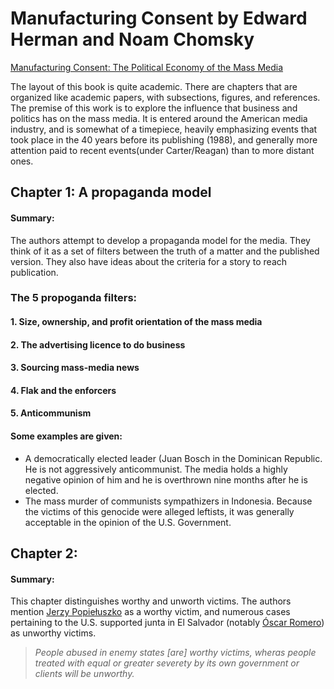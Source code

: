 # Manufacturing Consent by Edward Herman and Noam Chomsky
[Manufacturing Consent: The Political Economy of the Mass Media](https://www.goodreads.com/book/show/12617.Manufacturing_Consent)


The layout of this book is quite academic. There are chapters that are organized like academic papers, with subsections, figures, and references. The premise of this work is to explore the influence that business and politics has on the mass media. It is entered around the American media industry, and is somewhat of a timepiece, heavily emphasizing events that took place in the 40 years before its publishing (1988), and generally more attention paid to recent events(under Carter/Reagan) than to more distant ones. 

## Chapter 1: A propaganda model

#### Summary: 
The authors attempt to develop a propaganda model for the media. They think of it as a set of filters between the truth of a matter and the published version. They also have ideas about the criteria for a story to reach publication.

### The 5 propoganda filters:
#### 1. Size, ownership, and profit orientation of the mass media
<!-- + The interests of the owners need to be considered.
+ The owners are typically some of the wealthiest members of society.
+ The largest media companies have achieved a sort of economy of scale in the industry. 
+ Think of the difficulty a small town newspaper would have in reporting on events overseas. This capability has been somewhat diminished since the publishing with the advent of social media. -->
#### 2. The advertising licence to do business
<!-- + Media must pander to the interests of advertisers.
+ Threat of reprisals allow advertising entities to influence media. -->
#### 3. Sourcing mass-media news
<!-- + At the time of publishing, many events were reported to the media by a primary source rather than the media being the primary source itself.
+ In war, the primary source is usually one of the warring parties. There is an inherent conflict in partisan primary sources.
+ The U.S. Government is used as an example. Operations in Vietnam and South America are reported on and justified by the very entity that carries out the operation.
+ Another example was the intellectual support for an issue. Governments support those who support their own cause, creating a feedback loop. Academics and experts with the best funding tend to be given much more attention than those with opposing views. -->
#### 4. Flak and the enforcers
<!-- + The ability to produce sustained and widely disseminated criticism of the media is held by the wealthiest and most powerful institutions.
+ Similar to the second point, mass media falls in line with the threat of loss of reputation in the public eye. -->

#### 5. Anticommunism

<!-- + Not as relevant today.
+ If you are not staunchly anticommunist, then you are an enemy of the state.
+ Forces events to be interpreted in a certain light.
+ Also forces media to criticize any element that is not as anticommunist as those with interests in the media would like.
+ I believe that this point could have been better generalized as conformation with widely accepted ideologies of the time, and examples of anticommunism as support. -->


#### Some examples are given:
+ A democratically elected leader (Juan Bosch in the Dominican Republic. He is not aggressively anticommunist. The media holds a highly negative opinion of him and he is overthrown nine months after he is elected.
+ The mass murder of communists sympathizers in Indonesia. Because the victims of this genocide were alleged leftists, it was generally acceptable in the opinion of the U.S. Government.

## Chapter 2: 

#### Summary:
This chapter distinguishes worthy and unworth victims. The authors mention [Jerzy Popiełuszko](https://en.wikipedia.org/wiki/Jerzy_Popie%C5%82uszko) as a worthy victim, and numerous cases pertaining to the U.S. supported junta in El Salvador (notably [Óscar Romero](https://en.wikipedia.org/wiki/%C3%93scar_Romero)) as unworthy victims.
> *People abused in enemy states [are] worthy victims, wheras people treated with equal or greater severety by its own government or clients will be unworthy.*
